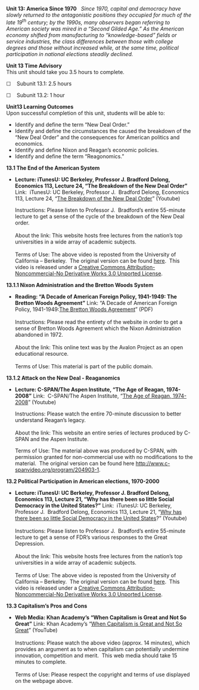 **Unit 13: America Since 1970** <span id="13"></span> 
*Since 1970, capital and democracy have slowly returned to the
antagonistic positions they occupied for much of the late
19<sup>th</sup> century; by the 1990s, many observers began referring to
American society was mired in a “Second Gilded Age.” As the American
economy shifted from manufacturing to “knowledge-based” fields or
service industries, the class differences between those with college
degrees and those without increased while, at the same time, political
participation in national elections steadily declined.*

**Unit 13 Time Advisory**  
This unit should take you 3.5 hours to complete.

☐    Subunit 13.1: 2.5 hours

☐    Subunit 13.2: 1 hour

**Unit13 Learning Outcomes**  
Upon successful completion of this unit, students will be able to:

-   Identify and define the term “New Deal Order.”
-   Identify and define the circumstances the caused the breakdown of
    the “New Deal Order” and the consequences for American politics and
    economics.
-   Identify and define Nixon and Reagan’s economic policies.
-   Identify and define the term “Reagonomics.”

**13.1 The End of the American System** <span id="13.1"></span> 
-   **Lecture: iTunesU: UC Berkeley, Professor J. Bradford Delong,
    Economics 113, Lecture 24, “The Breakdown of the New Deal Order”**
    Link:  iTunesU: UC Berkeley, Professor J.  Bradford Delong,
    Economics 113, Lecture 24, “[The Breakdown of the New Deal
    Order](http://www.youtube.com/watch?v=xi0zSDMy-E4)” (Youtube)  
      
     Instructions: Please listen to Professor J.  Bradford’s entire
    55-minute lecture to get a sense of the cycle of the breakdown of
    the New Deal order.  
        
     About the link: This website hosts free lectures from the nation’s
    top universities in a wide array of academic subjects.  
        
     Terms of Use: The above video is reposted from the University of
    California – Berkeley.  The original version can be found
    [here](http://itunes.apple.com/us/podcast/lecture-24-breakdown-new-deal/id354823242?i=80681407). 
    This video is released under a [Creative Commons
    Attribution-Noncommercial-No Derivative Works 3.0 Unported
    License](http://creativecommons.org/licenses/by-nc-nd/3.0/).  

**13.1.1 Nixon Administration and the Bretton Woods System** <span
id="13.1.1"></span> 
-   **Reading: “A Decade of American Foreign Policy, 1941-1949: The
    Bretton Woods Agreement”**
    Link: “A Decade of American Foreign Policy, 1941-1949:[The Bretton
    Woods
    Agreement](https://resources.saylor.org/archived/wp-content/uploads/2011/08/HIST312-13.1.1-The-Bretton-Woods-Agreement.pdf)”
    (PDF)  
        
     Instructions: Please read the entirety of the website in order to
    get a sense of Bretton Woods Agreement which the Nixon
    Administration abandoned in 1972.  
        
     About the link: This online text was by the Avalon Project as an
    open educational resource.  
        
     Terms of Use: This material is part of the public domain.

**13.1.2 Attack on the New Deal - Reaganomics** <span
id="13.1.2"></span> 
-   **Lecture: C-SPAN/The Aspen Institute, “The Age of Reagan,
    1974-2008”**
    Link:  C-SPAN/The Aspen Institute, “[The Age of Reagan,
    1974-2008](http://www.youtube.com/watch?v=IxdTKwOJTOw)” (Youtube)  
      
     Instructions: Please watch the entire 70-minute discussion to
    better understand Reagan’s legacy.  
        
     About the link: This website an entire series of lectures produced
    by C-SPAN and the Aspen Institute.  
      
     Terms of Use: The material above was produced by C-SPAN, with
    permission granted for non-commercial use with no modifications to
    the material.  The original version can be found
    here <http://www.c-spanvideo.org/program/204903-1>.

**13.2 Political Participation in American elections, 1970-2000** <span
id="13.2"></span> 
-   **Lecture: iTunesU: UC Berkeley, Professor J. Bradford Delong,
    Economics 113, Lecture 21, “Why has there been so little Social
    Democracy in the United States?”**
    Link:  iTunesU: UC Berkeley, Professor J.  Bradford Delong,
    Economics 113, Lecture 21, “[Why has there been so little Social
    Democracy in the United
    States](http://www.youtube.com/watch?v=BAc0aRWHLio)?” (Youtube)  
        
     Instructions: Please listen to Professor J.  Bradford’s entire
    55-minute lecture to get a sense of FDR’s various responses to the
    Great Depression.  
        
     About the link: This website hosts free lectures from the nation’s
    top universities in a wide array of academic subjects.  
        
     Terms of Use: The above video is reposted from the University of
    California – Berkeley.  The original version can be found
    [here](http://itunes.apple.com/us/podcast/lecture-21-why-has-there-been/id354823242?i=80681424). 
    This video is released under a [Creative Commons
    Attribution-Noncommercial-No Derivative Works 3.0 Unported
    License](http://creativecommons.org/licenses/by-nc-nd/3.0/).  

**13.3 Capitalism’s Pros and Cons** <span id="13.3"></span> 
-   **Web Media: Khan Academy’s “When Capitalism is Great and Not So
    Great”**
    Link: Khan Academy’s “[When Capitalism is Great and Not So
    Great](http://www.khanacademy.org/humanities/history/v/when-capitalism-is-great-and-not-so-great)”
    (YouTube)  
        
     Instructions: Please watch the above video (approx. 14 minutes),
    which provides an argument as to when capitalism can potentially
    undermine innovation, competition and merit.  This web media should
    take 15 minutes to complete.  
        
     Terms of Use: Please respect the copyright and terms of use
    displayed on the webpage above.


